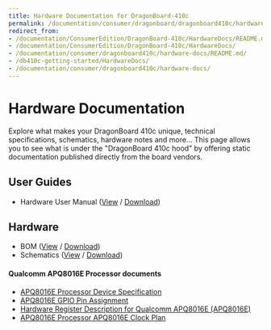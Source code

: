 ```yaml
---
title: Hardware Documentation for DragonBoard-410c
permalink: /documentation/consumer/dragonboard/dragonboard410c/hardware-docs/
redirect_from:
- /documentation/ConsumerEdition/DragonBoard-410c/HardwareDocs/README.md/
- /documentation/ConsumerEdition/DragonBoard-410c/HardwareDocs/
- /documentation/consumer/dragonboard410c/hardware-docs/README.md/
- /db410c-getting-started/HardwareDocs/
- /documentation/consumer/dragonboard410c/hardware-docs/
---
```

# Hardware Documentation

Explore what makes your DragonBoard 410c unique, technical specifications, schematics, hardware notes and more... This page allows you to see what is under the "DragonBoard 410c hood" by offering static documentation published directly from the board vendors.

## User Guides

- Hardware User Manual ([View](hardware-user-manual/) / [Download](https://github.com/96boards/documentation/raw/master/consumer/dragonboard/dragonboard410c/hardware-docs/HardwareManual_DragonBoard.pdf))

## Hardware

- BOM ([View](https://github.com/96boards/documentation/blob/master/consumer/dragonboard/dragonboard410c/hardware-docs/DragonBoard410c_BOM.pdf) / [Download](https://github.com/96boards/documentation/raw/master/consumer/dragonboard/dragonboard410c/hardware-docs/DragonBoard410c_BOM.pdf))
- Schematics ([View](https://github.com/96boards/documentation/blob/master/consumer/dragonboard/dragonboard410c/hardware-docs/Schematics_DragonBoard.pdf) / [Download](https://github.com/96boards/documentation/raw/master/consumer/dragonboard/dragonboard410c/hardware-docs/Schematics_DragonBoard.pdf))

#### Qualcomm APQ8016E Processor documents

- [APQ8016E Processor Device Specification](http://linaro.co/96b-sd410-ds)
- [APQ8016E GPIO Pin Assignment](https://developer.qualcomm.com/download/db410c/gpio-pin-assignment.pdf)
- [Hardware Register Description for Qualcomm APQ8016E (APQ8016E)](http://linaro.co/96b-qc-hrd)
- [APQ8016E Processor APQ8016E Clock Plan](https://developer.qualcomm.com/download/db410c/clock-plan-apq8016e.pdf)
